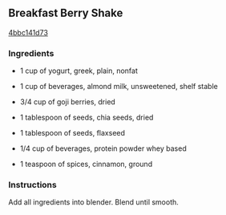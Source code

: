 ## Breakfast Berry Shake

[4bbc141d73](http://tastykitchen.com/recipes/drinks/breakfast-berry-shake/)

### Ingredients

 - 1 cup of yogurt, greek, plain, nonfat

 - 1 cup of beverages, almond milk, unsweetened, shelf stable

 - 3/4 cup of goji berries, dried

 - 1 tablespoon of seeds, chia seeds, dried

 - 1 tablespoon of seeds, flaxseed

 - 1/4 cup of beverages, protein powder whey based

 - 1 teaspoon of spices, cinnamon, ground

### Instructions

Add all ingredients into blender. Blend until smooth.